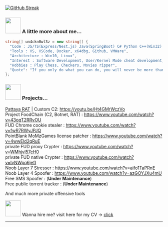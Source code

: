 [![GitHub Streak](https://streak-stats.demolab.com/?user=un4ckn0wl3z)](https://git.io/streak-stats)


### <img src="https://media3.giphy.com/media/1NYkJ0wTvncdXV5dN5/source.gif" width="50"> A little more about me...  

```csharp
string[] un4ckn0wl3z = new string[] { 
  "Code : JS/TS(Express/Nest.js) Java(SpringBoot) C# Python C++(Win32) Go Dart(Flutter) Rust(still learning), Qt(Pyside6), Next.js ,Vue, TailwindCSS", 
  "Tools : VS, VSCode, Docker, x64dbg, Github, VMWare", 
  "Architecture : Win10, Linux", 
  "Interest : Software Development, User/Kernel Mode cheat development, IT Security, DevOps, Reverse Engineer, Offensive tools development",
  "Hobbies : Play Chess, Checkers, Movies ripper",
  "Quote": "If you only do what you can do, you will never be more than you are now! - Kung Fu Panda | If at first you do succeed, try something harder." 
};
```

### <img src="https://media2.giphy.com/media/3oKIPnAiaMCws8nOsE/200.gif" width="50"> Projects...
<a href="https://github.com/Pattaya-Project" target="_blank">Pattaya RAT</a> | Custom C2: https://youtu.be/Ht4GMrWczVo <br>
Project FoodChain (C2, Botnet, RAT) : https://www.youtube.com/watch?v=43oqT2RRvOU <br>
FUD Chrome cookie stealer : https://www.youtube.com/watch?v=fwR7RWyJPJQ <br>
PointBlank MoMzGames license patcher : https://www.youtube.com/watch?v=4wwEld2qRuE <br>
private FUD proxy Crypter : https://www.youtube.com/watch?v=WMhjvl57cH0 <br>
private FUD native Crypter : https://www.youtube.com/watch?v=IyNWpq6jefI <br>
Noob Layer 7 Stresser : https://www.youtube.com/watch?v=aifo1TaPRnE <br>
Noob Layer 4 Spoofer : https://www.youtube.com/watch?v=azGOYJXu4mU <br>
Free SMS Spoofer : (<b>Under Maintenance</b>) <br>
Free public torrent tracker : (<b>Under Maintenance</b>) <br>


And much more private offensive tools<br>


<p> <img src="https://c.tenor.com/9Hiuq_uczMcAAAAi/counting-money-trouble.gif" width="50"> Wanna hire me? visit here for my CV -> <a href="https://un4ckn0wl3z.github.io/devportfolio/" target="_blank">click</a> </p> <hr/>
